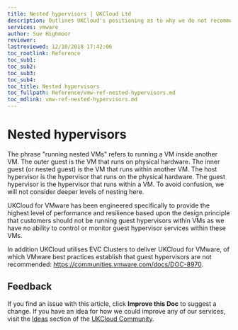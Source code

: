 ```yaml
---
title: Nested hypervisors | UKCloud Ltd
description: Outlines UKCloud's positioning as to why we do not recommend or support the use of nested hypervisors on UKCloud for VMware
services: vmware
author: Sue Highmoor
reviewer:
lastreviewed: 12/10/2018 17:42:06
toc_rootlink: Reference
toc_sub1: 
toc_sub2:
toc_sub3:
toc_sub4:
toc_title: Nested hypervisors
toc_fullpath: Reference/vmw-ref-nested-hypervisors.md
toc_mdlink: vmw-ref-nested-hypervisors.md
---
```


# Nested hypervisors

The phrase "running nested VMs" refers to running a VM inside another VM. The outer guest is the VM that runs on physical hardware. The inner guest (or nested guest) is the VM that runs within another VM. The host hypervisor is the hypervisor that runs on the physical hardware. The guest hypervisor is the hypervisor that runs within a VM. To avoid confusion, we will not consider deeper levels of nesting here.

UKCloud for VMware has been engineered specifically to provide the highest level of performance and resilience based upon the design principle that customers should not be running guest hypervisors within VMs as we have no ability to control or monitor guest hypervisor services within these VMs.

In addition UKCloud utilises EVC Clusters to deliver UKCloud for VMware, of which VMware best practices establish that guest hypervisors are not recommended: <https://communities.vmware.com/docs/DOC-8970>.

## Feedback

If you find an issue with this article, click **Improve this Doc** to suggest a change. If you have an idea for how we could improve any of our services, visit the [Ideas](https://community.ukcloud.com/ideas) section of the [UKCloud Community](https://community.ukcloud.com).

